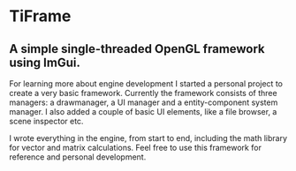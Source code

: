 # TiFrame

## A simple single-threaded OpenGL framework using ImGui.

For learning more about engine development I started a personal project to create a very basic framework. Currently the framework consists of three managers: a drawmanager, a UI manager and a entity-component system manager. I also added a couple of basic UI elements, like a file browser, a scene inspector etc.

I wrote everything in the engine, from start to end, including the math library for vector and matrix calculations. Feel free to use this framework for reference and personal development. 
